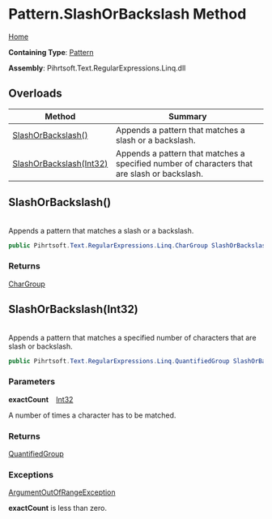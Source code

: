 # Pattern\.SlashOrBackslash Method

[Home](../../../../../../README.md)

**Containing Type**: [Pattern](../README.md)

**Assembly**: Pihrtsoft\.Text\.RegularExpressions\.Linq\.dll

## Overloads

| Method | Summary |
| ------ | ------- |
| [SlashOrBackslash()](#Pihrtsoft_Text_RegularExpressions_Linq_Pattern_SlashOrBackslash) | Appends a pattern that matches a slash or a backslash\. |
| [SlashOrBackslash(Int32)](#Pihrtsoft_Text_RegularExpressions_Linq_Pattern_SlashOrBackslash_System_Int32_) | Appends a pattern that matches a specified number of characters that are slash or backslash\. |

## SlashOrBackslash\(\) <a name="Pihrtsoft_Text_RegularExpressions_Linq_Pattern_SlashOrBackslash"></a>

\
Appends a pattern that matches a slash or a backslash\.

```csharp
public Pihrtsoft.Text.RegularExpressions.Linq.CharGroup SlashOrBackslash()
```

### Returns

[CharGroup](../../CharGroup/README.md)

## SlashOrBackslash\(Int32\) <a name="Pihrtsoft_Text_RegularExpressions_Linq_Pattern_SlashOrBackslash_System_Int32_"></a>

\
Appends a pattern that matches a specified number of characters that are slash or backslash\.

```csharp
public Pihrtsoft.Text.RegularExpressions.Linq.QuantifiedGroup SlashOrBackslash(int exactCount)
```

### Parameters

**exactCount** &ensp; [Int32](https://docs.microsoft.com/en-us/dotnet/api/system.int32)

A number of times a character has to be matched\.

### Returns

[QuantifiedGroup](../../QuantifiedGroup/README.md)

### Exceptions

[ArgumentOutOfRangeException](https://docs.microsoft.com/en-us/dotnet/api/system.argumentoutofrangeexception)

**exactCount** is less than zero\.


